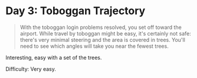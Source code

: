 # Day 3: Toboggan Trajectory

> With the toboggan login problems resolved, you set off toward the airport.
> While travel by toboggan might be easy, it's certainly not safe: 
> there's very minimal steering and the area is covered in trees. 
> You'll need to see which angles will take you near the fewest trees.

Interesting, easy with a set of the trees.

Difficulty: Very easy.